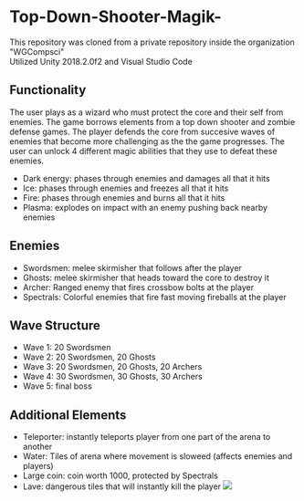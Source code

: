 # Top-Down-Shooter-Magik-
This repository was cloned from a private repository inside the organization "WGCompsci" <br />
Utilized Unity 2018.2.0f2 and Visual Studio Code 
## Functionality
The user plays as a wizard who must protect the core and their self from enemies. The game borrows elements from a top down shooter and zombie defense games. 
The player defends the core from succesive waves of enemies that become more challenging as the the game progresses. The user can unlock 4 different magic 
abilities that they use to defeat these enemies. 
- Dark energy: phases through enemies and damages all that it hits
- Ice: phases through enemies and freezes all that it hits
- Fire: phases through enemies and burns all that it hits
- Plasma: explodes on impact with an enemy pushing back nearby enemies 

## Enemies
- Swordsmen: melee skirmisher that follows after the player
- Ghosts: melee skirmisher that heads toward the core to destroy it
- Archer: Ranged enemy that fires crossbow bolts at the player 
- Spectrals: Colorful enemies that fire fast moving fireballs at the player 

## Wave Structure
- Wave 1: 20 Swordsmen 
- Wave 2: 20 Swordsmen, 20 Ghosts
- Wave 3: 20 Swordsmen, 20 Ghosts, 20 Archers
- Wave 4: 30 Swordsmen, 30 Ghosts, 30 Archers
- Wave 5: final boss 

## Additional Elements
- Teleporter: instantly teleports player from one part of the arena to another
- Water: Tiles of arena where movement is sloweed (affects enemies and players)
- Large coin: coin worth 1000, protected by Spectrals
- Lave: dangerous tiles that will instantly kill the player 
![](https://github.com/Ebarrett11/Gif_Hosting/blob/master/clips.gif)
